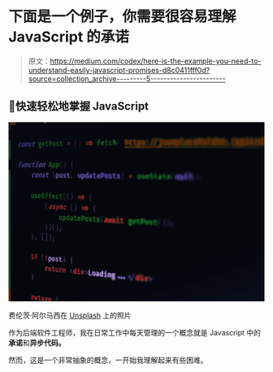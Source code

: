 # 下面是一个例子，你需要很容易理解 JavaScript 的承诺

> 原文：<https://medium.com/codex/here-is-the-example-you-need-to-understand-easily-javascript-promises-d8c0411fff0d?source=collection_archive---------5----------------------->

## 📖快速轻松地掌握 JavaScript

![](img/587cbbd6290873d38a7605eedd92dc51.png)

费伦茨·阿尔马西在 [Unsplash](https://unsplash.com?utm_source=medium&utm_medium=referral) 上的照片

作为后端软件工程师，我在日常工作中每天管理的一个概念就是 Javascript 中的**承诺**和**异步代码。**

然而，这是一个非常抽象的概念，一开始我理解起来有些困难。